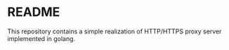 # README
This repository contains a simple realization of HTTP/HTTPS proxy server implemented in golang.
 